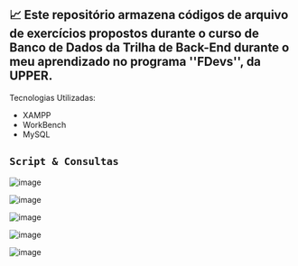 ## 📈 Este repositório armazena códigos de arquivo de exercícios propostos durante o curso de Banco de Dados da Trilha de Back-End durante o meu aprendizado no programa ''FDevs'', da UPPER.

Tecnologias Utilizadas:

- XAMPP
- WorkBench
- MySQL

## `Script & Consultas`
![image](https://github.com/user-attachments/assets/5d2275d1-f53f-4cb0-9296-61a30b0fbba5)

![image](https://github.com/user-attachments/assets/2f1bf562-2ecc-4358-8ac4-1ac26c8b76d6)

![image](https://github.com/user-attachments/assets/30cac1bd-85c1-4bef-9fd2-cc096e321f5a)

![image](https://github.com/user-attachments/assets/24c5799f-e88e-47c5-a529-f8fd0c7c259d)

![image](https://github.com/user-attachments/assets/2def5c96-73a0-4403-ae33-28a40a97da7a)
